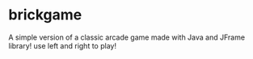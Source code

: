 # brickgame
A simple version of a classic arcade game made with Java and JFrame library! use left and right to play! 
